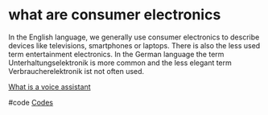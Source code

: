 # what are consumer electronics
In the English language, we generally use consumer electronics to describe devices like televisions, smartphones or laptops. There is also the less used term entertainment electronics. In the German language the term Unterhaltungselektronik is more common and the less elegant term Verbraucherelektronik ist not often used.

[What is a voice assistant](output/themes/What%20is%20a%20voice%20assistant.md)

#code [Codes](output/codes/Codes.md)